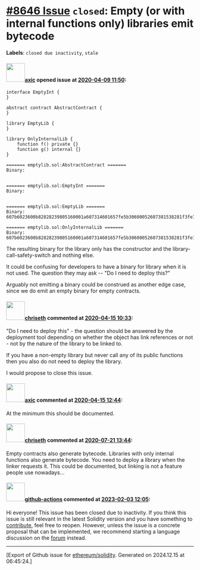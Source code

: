 # [\#8646 Issue](https://github.com/ethereum/solidity/issues/8646) `closed`: Empty (or with internal functions only) libraries emit bytecode
**Labels**: `closed due inactivity`, `stale`


#### <img src="https://avatars.githubusercontent.com/u/20340?v=4" width="50">[axic](https://github.com/axic) opened issue at [2020-04-09 11:50](https://github.com/ethereum/solidity/issues/8646):

```solidity
interface EmptyInt {
}

abstract contract AbstractContract {
}

library EmptyLib {
}

library OnlyInternalLib {
    function f() private {}
    function g() internal {}
}
```

```
======= emptylib.sol:AbstractContract =======
Binary:


======= emptylib.sol:EmptyInt =======
Binary:


======= emptylib.sol:EmptyLib =======
Binary:
607b6023600b82828239805160001a607314601657fe5b30600052607381538281f3fe73000000000000000000000000000000000000000030146080604052600080fdfea26469706673582212202abd1d6e90b4bd6a23e8ff545b61eae21fb24270be211e57587609d3c02b24ff64736f6c637827302e362e352d646576656c6f702e323032302e332e32312b636f6d6d69742e64353562626434610058

======= emptylib.sol:OnlyInternalLib =======
Binary:
607b6023600b82828239805160001a607314601657fe5b30600052607381538281f3fe73000000000000000000000000000000000000000030146080604052600080fdfea2646970667358221220c2450cc5dcad9892551d1dd6bdcb464e092872ebe5c97bc2c78cc731144236b464736f6c637827302e362e352d646576656c6f702e323032302e332e32312b636f6d6d69742e64353562626434610058
```

The resulting binary for the library only has the constructor and the library-call-safety-switch and nothing else.

It could be confusing for developers to have a binary for library when it is not used. The question they may ask -- "Do I need to deploy this?"

Arguably not emitting a binary could be construed as another edge case, since we do emit an empty binary for empty contracts.

#### <img src="https://avatars.githubusercontent.com/u/9073706?v=4" width="50">[chriseth](https://github.com/chriseth) commented at [2020-04-15 10:33](https://github.com/ethereum/solidity/issues/8646#issuecomment-613958787):

"Do I need to deploy this" - the question should be answered by the deployment tool depending on whether the object has link references or not - not by the nature of the library to be linked to.

If you have a non-empty library but never call any of its public functions then you also do not need to deploy the library.

I would propose to close this issue.

#### <img src="https://avatars.githubusercontent.com/u/20340?v=4" width="50">[axic](https://github.com/axic) commented at [2020-04-15 12:44](https://github.com/ethereum/solidity/issues/8646#issuecomment-614015927):

At the minimum this should be documented.

#### <img src="https://avatars.githubusercontent.com/u/9073706?v=4" width="50">[chriseth](https://github.com/chriseth) commented at [2020-07-21 13:44](https://github.com/ethereum/solidity/issues/8646#issuecomment-661870255):

Empty contracts also generate bytecode. Libraries with only internal functions also generate bytecode. You need to deploy a library when the linker requests it. This could be documented, but linking is not a feature people use nowadays...

#### <img src="https://avatars.githubusercontent.com/in/15368?v=4" width="50">[github-actions](https://github.com/apps/github-actions) commented at [2023-02-03 12:05](https://github.com/ethereum/solidity/issues/8646#issuecomment-1415781851):

Hi everyone! This issue has been closed due to inactivity.
If you think this issue is still relevant in the latest Solidity version and you have something to [contribute](https://docs.soliditylang.org/en/latest/contributing.html), feel free to reopen.
However, unless the issue is a concrete proposal that can be implemented, we recommend starting a language discussion on the [forum](https://forum.soliditylang.org) instead.


-------------------------------------------------------------------------------



[Export of Github issue for [ethereum/solidity](https://github.com/ethereum/solidity). Generated on 2024.12.15 at 06:45:24.]
